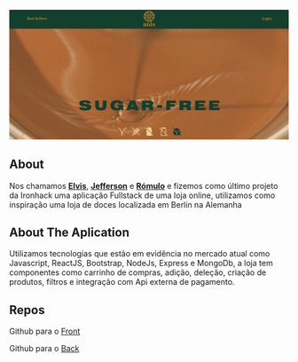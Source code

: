 ![enter image description here](https://github.com/Elvisdourado/anisberlinfront/blob/master/public/anis.png?raw=true)


## About

Nos chamamos [**Elvis**](https://www.linkedin.com/in/elvis-dourado-9507a490), [**Jefferson**](https://www.linkedin.com/in/jefferson-in%C3%A1cio-b232211a0/) e [**Rómulo**](https://www.linkedin.com/in/romulo-albanus-9b6834212/) e fizemos como último projeto da Ironhack uma aplicação Fullstack de uma loja online, utilizamos como inspiração uma loja de doces localizada em Berlin na Alemanha

## About The Aplication
Utilizamos tecnologias que estão em evidência no mercado atual como Javascript, ReactJS, Bootstrap, NodeJs, Express e MongoDb, a loja tem componentes como carrinho de compras, adição, deleção, criação de produtos, filtros e integração com Api externa de pagamento.


## Repos

Github para o [Front](https://github.com/Elvisdourado/anisberlinfront)

Github para o [Back](https://github.com/Elvisdourado/anisberlin)

